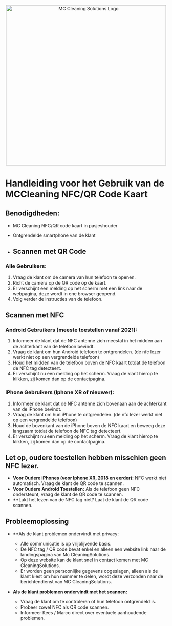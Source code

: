 <p align="center">
  <img src="https://mccleaningsolutions.nl/wp-content/uploads/2019/08/MC-cleaning-solutions_logo.png" alt="MC Cleaning Solutions Logo" width="500" />
</p>



# Handleiding voor het Gebruik van de MCCleaning NFC/QR Code Kaart

## Benodigdheden:
- MC Cleaning NFC/QR code kaart in pasjeshouder
- Ontgrendelde smartphone van de klant

- ## Scannen met QR Code

### Alle Gebruikers:
1. Vraag de klant om de camera van hun telefoon te openen.
2. Richt de camera op de QR code op de kaart.
3. Er verschijnt een melding op het scherm met een link naar de webpagina, deze wordt in ene browser geopend.
4. Volg verder de instructies van de telefoon.

## Scannen met NFC

### Android Gebruikers (meeste toestellen vanaf 2021):
1. Informeer de klant dat de NFC antenne zich meestal in het midden aan de achterkant van de telefoon bevindt.
2. Vraag de klant om hun Android telefoon te ontgrendelen. (de nfc lezer werkt niet op een vergrendelde telefoon)
3. Houd het midden van de telefoon boven de NFC kaart totdat de telefoon de NFC tag detecteert.
4. Er verschijnt nu een melding op het scherm. Vraag de klant hierop te klikken, zij komen dan op de contactpagina.

### iPhone Gebruikers (Iphone XR of nieuwer):
1. Informeer de klant dat de NFC antenne zich bovenaan aan de achterkant van de iPhone bevindt.
2. Vraag de klant om hun iPhone te ontgrendelen. (de nfc lezer werkt niet op een vergrendelde telefoon)
3. Houd de bovenkant van de iPhone boven de NFC kaart en beweeg deze langzaam totdat de telefoon de NFC tag detecteert.
4. Er verschijnt nu een melding op het scherm. Vraag de klant hierop te klikken, zij komen dan op de contactpagina.

## Let op, oudere toestellen hebben misschien geen NFC lezer.
- **Voor Oudere iPhones (voor Iphone XR, 2018 en eerder):** NFC werkt niet automatisch. Vraag de klant de QR code te scannen.
- **Voor Oudere Android Toestellen:** Als de telefoon geen NFC ondersteunt, vraag de klant de QR code te scannen.
- **Lukt het lezen van de NFC tag niet? Laat de klant de QR code scannen.

## Probleemoplossing
- **Als de klant problemen ondervindt met privacy:
  - Alle communicatie is op vrijblijvende basis.    
  - De NFC tag / QR code bevat enkel en alleen een website link naar de landingspagina van Mc CleaningSolutions. 
  - Op deze website kan de klant snel in contact komen met MC CleaningSolutions.
  - Er worden geen persoonlijke gegevens opgeslagen, alleen als de klant kiest om hun nummer te delen, wordt deze verzonden naar de berichtendienst van MC CleaningSolutions.
    
- **Als de klant problemen ondervindt met het scannen:**
  - Vraag de klant om te controleren of hun telefoon ontgrendeld is.
  - Probeer zowel NFC als QR code scannen.
  - Informeer Kees / Marco direct over eventuele aanhoudende problemen.
